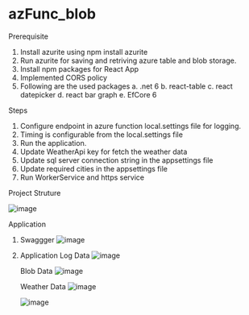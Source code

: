 # azFunc_blob

Prerequisite

1. Install azurite using npm install azurite
2. Run azurite for saving and retriving azure table and blob storage.
3. Install npm packages for React App
4. Implemented CORS policy
5. Following are the used packages
       a. .net 6
       b. react-table
       c. react datepicker
       d. react bar graph
       e. EfCore 6


  Steps
1. Configure endpoint in azure function local.settings file for logging.
2. Timing is configurable from the local.settings file
3. Run the application.
4. Update WeatherApi key for fetch the weather data
5. Update sql server connection string in the appsettings file
6. Update required cities in the appsettings file
7. Run WorkerService and https service

Project Struture

![image](https://github.com/user-attachments/assets/ab47898a-6503-4fa8-b13e-aa9014502dd4)


Application

1. Swaggger
   ![image](https://github.com/user-attachments/assets/208a1032-900f-4db4-b6bf-97895d424316)

2. Application
   Log Data
   ![image](https://github.com/user-attachments/assets/37f31a0c-422b-4a94-a611-d6a76edfebe6)

   Blob Data
   ![image](https://github.com/user-attachments/assets/9c2c3ad0-cdb1-4265-8171-bb16c4ece797)

   Weather Data
   ![image](https://github.com/user-attachments/assets/b68f7db9-f091-43aa-9bab-1edf403a7fa9)

   ![image](https://github.com/user-attachments/assets/7257dcef-ed4e-40e8-a5ac-1dcafa105cbc)




   
